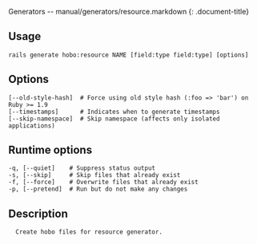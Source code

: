 Generators -- manual/generators/resource.markdown
{: .document-title}


## Usage

    

    rails generate hobo:resource NAME [field:type field:type] [options]


## Options

    

    [--old-style-hash]  # Force using old style hash (:foo => 'bar') on Ruby >= 1.9
    [--timestamps]      # Indicates when to generate timestamps
    [--skip-namespace]  # Skip namespace (affects only isolated applications)


## Runtime options

    

    -q, [--quiet]    # Suppress status output
    -s, [--skip]     # Skip files that already exist
    -f, [--force]    # Overwrite files that already exist
    -p, [--pretend]  # Run but do not make any changes


## Description

    

      Create hobo files for resource generator.
